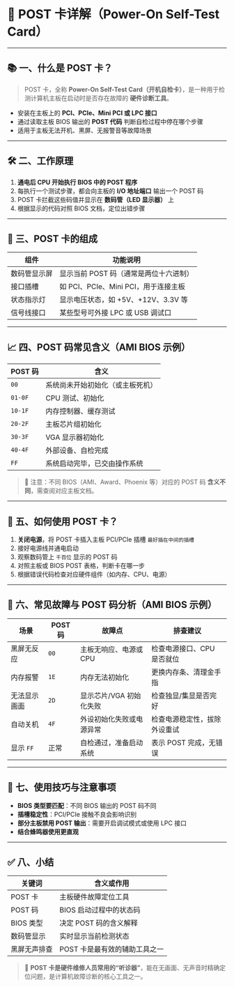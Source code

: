 # 🧾 POST 卡详解（Power-On Self-Test Card）

---

## 📚 一、什么是 POST 卡？

> POST 卡，全称 **Power-On Self-Test Card（开机自检卡）**，是一种用于检测计算机主板在启动时是否存在故障的 **硬件诊断工具**。

- 安装在主板上的 **PCI、PCIe、Mini PCI 或 LPC 接口**
- 通过读取主板 BIOS 输出的 **POST 代码** 判断自检过程中停在哪个步骤
- 适用于主板无法开机、黑屏、无报警音等故障场景

---

## 🛠️ 二、工作原理

1. **通电后 CPU 开始执行 BIOS 中的 POST 程序**
2. 每执行一个测试步骤，都会向主板的 **I/O 地址端口** 输出一个 POST 码
3. POST 卡拦截这些码值并显示在 **数码管（LED 显示器）** 上
4. 根据显示的代码对照 BIOS 文档，定位出错步骤

---

## 🧩 三、POST 卡的组成

| 组件         | 功能说明                          |
|--------------|-----------------------------------|
| 数码管显示屏 | 显示当前 POST 码（通常是两位十六进制） |
| 接口插槽     | 如 PCI、PCIe、Mini PCI，用于连接主板 |
| 状态指示灯   | 显示电压状态，如 +5V、+12V、3.3V 等   |
| 信号线接口   | 某些型号可外接 LPC 或 USB 调试口      |

---

## 📈 四、POST 码常见含义（AMI BIOS 示例）

| POST 码  | 含义               |
| ------- | ---------------- |
| `00`    | 系统尚未开始初始化（或主板死机） |
| `01-0F` | CPU 测试、初始化       |
| `10-1F` | 内存控制器、缓存测试       |
| `20-2F` | 主板芯片组初始化         |
| `30-3F` | VGA 显示器初始化       |
| `40-4F` | 外部设备、自检完成        |
| `FF`    | 系统启动完毕，已交由操作系统   |

> 📌 注意：不同 BIOS（AMI、Award、Phoenix 等）对应的 POST 码 **含义不同**，需查阅对应主板文档。

---

## 🔧 五、如何使用 POST 卡？

1. **关闭电源**，将 POST 卡插入主板 PCI/PCIe 插槽 `最好插在中间的插槽`
2. 接好电源线并通电启动
3. 观察数码管上 `千百位` 显示的 POST 码
4. 对照主板或 BIOS POST 表格，判断卡在哪一步
5. 根据错误代码检查对应硬件组件（如内存、CPU、电源）

---

## 🧪 六、常见故障与 POST 码分析（AMI BIOS 示例）

| 场景      | POST 码 | 故障点            | 排查建议            |
| ------- | ------ | -------------- | --------------- |
| 黑屏无反应   | `00`   | 主板无响应、电源或 CPU  | 检查电源接口、CPU 是否就位 |
| 内存报警    | `1E`   | 内存无法初始化        | 更换内存条、清理金手指     |
| 无法显示画面  | `2D`   | 显示芯片/VGA 初始化失败 | 检查独显/集显是否完好     |
| 自动关机    | `4F`   | 外设初始化失败或电源异常   | 检查电源稳定性，拔除外设重试  |
| 显示 `FF` | 正常     | 自检通过，准备启动系统    | 表示 POST 完成，无错误  |

---

## 🧠 七、使用技巧与注意事项

- **BIOS 类型要匹配**：不同 BIOS 输出的 POST 码不同
- **插槽稳定性**：PCI/PCIe 接触不良会影响识别
- **部分主板禁用 POST 输出**：需要开启调试模式或使用 LPC 接口
- **结合蜂鸣器使用更直观**

---

## ✅ 八、小结

| 关键词     | 含义或作用             |
| ------- | ----------------- |
| POST 卡  | 主板硬件故障定位工具        |
| POST 码  | BIOS 启动过程中的状态码    |
| BIOS 类型 | 决定 POST 码的含义解释    |
| 数码管显示   | 实时显示当前检测状态        |
| 黑屏无声排查  | POST 卡是最有效的辅助工具之一 |

> 🎯 **POST 卡是硬件维修人员常用的“听诊器”**，能在无画面、无声音时精确定位问题，是计算机故障诊断的核心工具之一。
